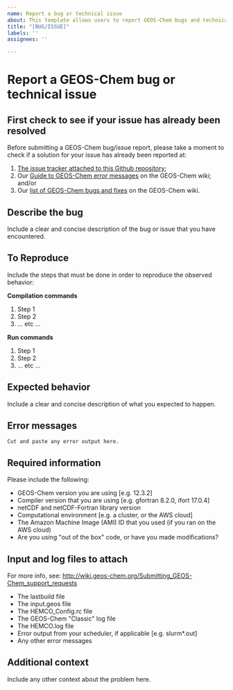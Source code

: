 ```yaml
---
name: Report a bug or technical issue
about: This template allows users to report GEOS-Chem bugs and technical issues in the Github issue tracker.
title: "[BUG/ISSUE]"
labels: ''
assignees: ''

---
```


# Report a GEOS-Chem bug or technical issue

## First check to see if your issue has already been resolved
Before submitting a GEOS-Chem bug/issue report, please take a moment to check if a solution for your issue has already been reported at:

1. [The issue tracker attached to this Github repository](https://github.com/geoschem/geos-chem/issues);
2. Our [Guide to GEOS-Chem error messages](http://wiki.geos-chem.org/Guide_to_GEOS-Chem_error_messages) on the GEOS-Chem wiki; and/or
3. Our [list of GEOS-Chem bugs and fixes](http://wiki.geos-chem.org/Bugs_and_fixes) on the GEOS-Chem wiki.

## Describe the bug
Include a clear and concise description of the bug or issue that you have encountered.

## To Reproduce
Include the steps that must be done in order to reproduce the observed behavior:

**Compilation commands**
1. Step 1
2. Step 2
3. ... etc ...

**Run commands**
1. Step 1
2. Step 2
3. ... etc ...

## Expected behavior
Include a clear and concise description of what you expected to happen.

## Error messages
```
Cut and paste any error output here.
```

## Required information
Please include the following:
 - GEOS-Chem version you are using [e.g. 12.3.2]
 - Compiler version that you are using [e.g. gfortran 8.2.0, ifort 17.0.4] 
 - netCDF and netCDF-Fortran library version
 - Computational environment [e.g. a cluster, or the AWS cloud]
 - The Amazon Machine Image (AMI) ID that you used (if you ran on the AWS cloud)
 - Are you using "out of the box" code, or have you made modifications?

## Input and log files to attach
For more info, see: http://wiki.geos-chem.org/Submitting_GEOS-Chem_support_requests
 - The lastbuild file
 - The input.geos file
 - The HEMCO_Config.rc file
 - The GEOS-Chem "Classic" log file
 - The HEMCO.log file
 - Error output from your scheduler, if applicable [e.g. slurm*.out]
 - Any other error messages

## Additional context
Include any other context about the problem here.
